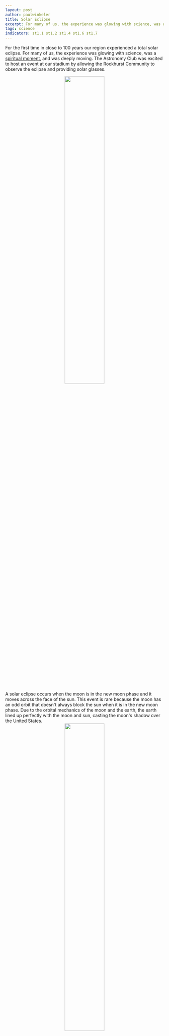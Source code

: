 ```yaml
---
layout: post
author: paulwinkeler
title: Solar Eclipse
excerpt: For many of us, the experience was glowing with science, was a spiritual moment, and was deeply moving. 
tags: science
indicators: st1.1 st1.2 st1.4 st1.6 st1.7 
---
```


For the first time in close to 100 years our region experienced a total solar eclipse.  For many of us, the experience was glowing with science, was a [spiritual moment](http://steam.rockhursths.edu/2016/08/17/Pope's-Astronomer.html), and was deeply moving.  The Astronomy Club was excited to host an event at our stadium by allowing the Rockhurst Community to observe the eclipse and providing solar glasses.  

<div align="center" class="flex-wrapper">
  <div class="x1"><img src="{{ site.baseurl }}/img/eclipse-1.jpg" style="width: 50%;"></div>
</div>     
A solar eclipse occurs when the moon is in the new moon phase and it moves across the face of the sun. This event is rare because the moon has an odd orbit that doesn't always block the sun when it is in the new moon phase. Due to the orbital mechanics of the moon and the earth, the earth lined up perfectly with the moon and sun, casting the moon's shadow over the United States. 

<div align="center" class="flex-wrapper">
  <div class="x1"><img src="{{ site.baseurl }}/img/eclipse-6.jpg" style="width: 50%;"></div>
</div>     

Following some concerning weather, the eclipse started at 11:43 am, which was right on time. At 12:30 pm, students began moving down to the stadium while the moon had already moved over about half the face of the sun.  While walking down to the stadium the students were instructed not to look up, but rather focus on their senses, at how the shadows look different, listen for birds changing the way they behave, and feeling for a [drop in the temperature](http://rhswx.rockhursths.edu/). Once our students received their glasses, they could see this impressive event and were instantly amazed.  Rockhurst was just south of the path of totality so we were not able to take off our glasses at any point in time to look at the sun, but we experienced a phenomenal natural event.  

<div align="center" class="flex-wrapper">
 <div class="x1"><img src="{{ site.baseurl }}/img/eclipse-4.jpg" style="width: 50%;"></div>
</div>     

While the event was taking place, members of the Astronomy Club were operating two telescopes, capturing pictures of the eclipse.  They were challenged in not only finding the sun through the telescopes' solar filters, but also keep the sun in view.  [Using cameras](http://steam.rockhursths.edu/2015/10/13/Astrophotography-A-Blending-of-Art-and-Science.html) that were attached to the telescopes, which were connected to a computer, this challenge was met as we captured some incredible pictures of the eclipse, the sun, and sun spots.

<div align="center" class="flex-wrapper">
  <div class="x1"><img src="{{ site.baseurl }}/img/eclipse-3.jpg" style="width: 50%;"></div>
</div>     

Students in my Astronomy Class were busy collecting data during the eclipse.  Each student build a solar projector and collected measurements while the moon moved across the face of the sun.  We searched for shadow bands, collected data on luminosity and temperature, and viewed the eclipse through other tools.  Our data was submitted to NASA as a part of a Citizen Science Project.

<div align="center" class="flex-wrapper">
  <div class="x1"><img src="{{ site.baseurl }}/img/eclipse-5.jpg" style="width: 50%;"></div>
</div>     

For our community, remembering we are in the presence of God was important during the eclipse.  It gave our community the opportunity to behold His creation in its glory before us.  We paused for a moment and prayed an Examen together, while the moon was eclipsing in front of us.  A powerful moment for all. 

<div align="center" class="flex-wrapper">
  <div class="x1"><img src="{{ site.baseurl }}/img/eclipse-2.jpg" style="width: 50%;"></div>
</div>  

For our community, this rare event encapsulated each aspect of our Graduate at Graduation motto.  A once in a lifetime experience that displayed the majesty of [science](http://steam.rockhursths.edu/2017/03/05/Science-Department-is-blasting-off.html) and the grandeur of God all at once.  

<div class="embed-container">
<iframe src="https://www.youtube.com/embed/ZmcNekdXiyg" frameborder="0" allowfullscreen></iframe>
</div>
